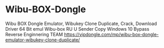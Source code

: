 # Wibu-BOX-Dongle
Wibu BOX Dongle Emulator, Wibukey Clone Duplicate, Crack, Download Driver 64 Bit emul Wibu-box RU U Sender Copy Windows 10 Bypass Reverse Enginnering TEAM
https://vipdongle.com/mp/wibu-box-dongle-emulator-wibukey-clone-duplicate/
